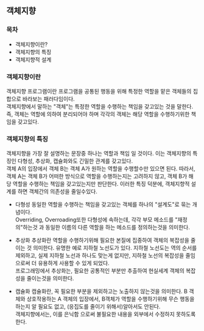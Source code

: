## 객체지향

### 목차
- 객체지향이란?
- 객체지향의 특징
- 객체지향적 설계

### 객체지향이란

객체지향 프로그램이란 프로그램을 공통된 행동을 위해 특정한 역할을 맡은 객체들의 집합으로 바라보는 패러다임이다.     
객체지향에서 말하는 "객체"는 특정한 역할을 수행하는 책임을 갖고있는 것을 말한다. 즉, 객체는 역할에 의하여 분리되어야 하며 각각의 객체는 해당 역할을 수행하기위한 책임을 갖고있다.


### 객체지향의 특징
객체지향을 가장 잘 설명하는 문장중 하나는 역할과 책임 일 것이다. 이는 객체지향의 특징인 다형성, 추상화, 캡슐화와도 긴밀한 관계를 갖고있다.     
객체 A의 입장에서  객체 B는 객체 A가 원하는 역할을 수행할수만 있으면 된다. 따라서, 객체 A는 객체 B가 어떠한 방식으로 역할을 수행하는지는 고려하지 않고, 객체 B가 해당 역할을 수행하는 책임을 갖고있는지만 판단한다. 이러한 특징 덕분에, 객체지향적 설계를 하면 객체간의 의존성을 줄일수있다.

- 다형성
동일한 역할을 수행하는 책임을 갖고있는 객체를 하나의 "설계도"로 묶는 개념이다.      
Overriding, Overroading또한 다형성에 속하는데, 각각 부모 메소드를 "재정의"하는것 과 동일한 이름의 다른 역할을 하는 메소드를 정의하는것을 의미한다.

- 추상화
추상화란 역할을 수행하기위해 필요한 본질에 집중하여 객체의 복잡성을 줄이는 것 의미한다. 유명한 예로 지하철 노선도가 있다. 지하철 노선도는 역의 순서를 제외하고, 실제 지하철 노선과 하나도 맞는게 없지만, 지하철 노선의 복잡성을 줄임으로써 더 유용하게 사용할 수 있게 되었다.     
프로그래밍에서 추상화는, 필요한 공통적인 부분만 추출하여 현실세계 객체의 복잡성을 줄이는것을 의미한다.

- 캡슐화
캡슐화란, 꼭 필요한 부분을 제외하고는 노출하지 않는것을 의미한다. B 객체와 상호작용하는 A 객체의 입장에서, B객체가 역할을 수행하기위해 무슨 행동을 하는지 알 필요도 없고, (응집도를 줄이기 위해서)알아서도 안된다.     
객체지향에서는, 이를 은닉함 으로써 불필요한 내용을 외부에서 수정하지 못하도록 한다.
